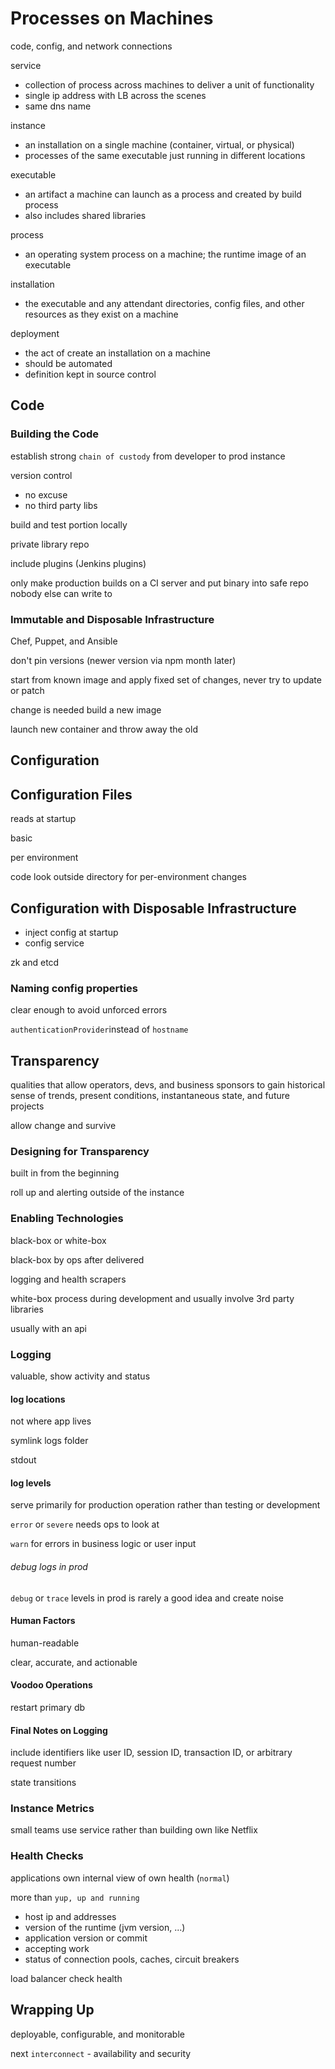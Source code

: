 # Processes on Machines

code, config, and network connections

service 
- collection of process across machines to deliver a unit of functionality
- single ip address with LB across the scenes
- same dns name

instance 
- an installation on a single machine (container, virtual, or physical)
- processes of the same executable just running in different locations

executable
- an artifact a machine can launch as a process and created by build process
- also includes shared libraries

process
 - an operating system process on a machine; the runtime image of an executable
 

installation 
- the executable and any attendant directories, config files, and other resources as they exist on a machine

deployment
- the act of create an installation on a machine
- should be automated
- definition kept in source control

## Code

### Building the Code

establish strong `chain of custody` from developer to prod instance

version control
- no excuse
- no third party libs

build and test portion locally

private library repo

include plugins (Jenkins plugins)

only make production builds on a CI server and put binary into safe repo nobody else can write to

### Immutable and Disposable Infrastructure

Chef, Puppet, and Ansible

don't pin versions (newer version via npm month later)

start from known image and apply fixed set of changes, never try to update or patch

change is needed build a new image

launch new container and throw away the old

## Configuration

## Configuration Files

reads at startup

basic

per environment

code look outside directory for per-environment changes

## Configuration with Disposable Infrastructure

- inject config at startup
- config service

zk and etcd

### Naming config properties

clear enough to avoid unforced errors

`authenticationProvider`instead of `hostname`

## Transparency

qualities that allow operators, devs, and business sponsors to gain 
historical sense of trends, present conditions, instantaneous state, and 
future projects

allow change and survive

### Designing for Transparency

built in from the beginning

roll up and alerting outside of the instance

### Enabling Technologies

black-box or white-box

black-box by ops after delivered

logging and health scrapers

white-box process during development and usually involve 3rd party libraries

usually with an api

### Logging

valuable, show activity and status

#### log locations

not where app lives

symlink logs folder

stdout

#### log levels

serve primarily for production operation rather than testing or development

`error` or `severe` needs ops to look at

`warn` for errors in business logic or user input

###### debug logs in prod

`debug` or `trace` levels in prod is rarely a good idea and create noise

#### Human Factors

human-readable

clear, accurate, and actionable

#### Voodoo Operations

restart primary db

#### Final Notes on Logging

include identifiers like user ID, session ID, transaction ID, or arbitrary request number

state transitions

### Instance Metrics

small teams use service rather than building own like Netflix

### Health Checks

applications own internal view of own health (`normal`)

more than `yup, up and running`

- host ip and addresses
- version of the runtime (jvm version, ...)
- application version or commit
- accepting work
- status of connection pools, caches, circuit breakers

load balancer check health

## Wrapping Up

deployable, configurable, and monitorable

next `interconnect` - availability and security










